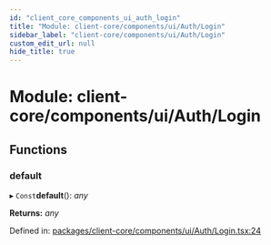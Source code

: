 ```yaml
---
id: "client_core_components_ui_auth_login"
title: "Module: client-core/components/ui/Auth/Login"
sidebar_label: "client-core/components/ui/Auth/Login"
custom_edit_url: null
hide_title: true
---
```


# Module: client-core/components/ui/Auth/Login

## Functions

### default

▸ `Const`**default**(): *any*

**Returns:** *any*

Defined in: [packages/client-core/components/ui/Auth/Login.tsx:24](https://github.com/xr3ngine/xr3ngine/blob/9d253dc38/packages/client-core/components/ui/Auth/Login.tsx#L24)
